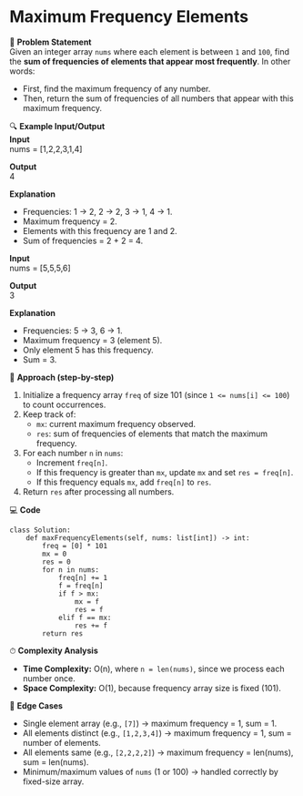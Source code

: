 # Maximum Frequency Elements

📜 **Problem Statement**  
Given an integer array `nums` where each element is between `1` and `100`, find the **sum of frequencies of elements that appear most frequently**. In other words:
- First, find the maximum frequency of any number.
- Then, return the sum of frequencies of all numbers that appear with this maximum frequency.

🔍 **Example Input/Output**  
**Input**  
    nums = [1,2,2,3,1,4]

**Output**  
    4

**Explanation**  
- Frequencies: 1 → 2, 2 → 2, 3 → 1, 4 → 1.  
- Maximum frequency = 2.  
- Elements with this frequency are 1 and 2.  
- Sum of frequencies = 2 + 2 = 4.

**Input**  
    nums = [5,5,5,6]

**Output**  
    3

**Explanation**  
- Frequencies: 5 → 3, 6 → 1.  
- Maximum frequency = 3 (element 5).  
- Only element 5 has this frequency.  
- Sum = 3.

🧠 **Approach (step-by-step)**  
1. Initialize a frequency array `freq` of size 101 (since `1 <= nums[i] <= 100`) to count occurrences.  
2. Keep track of:
   - `mx`: current maximum frequency observed.
   - `res`: sum of frequencies of elements that match the maximum frequency.  
3. For each number `n` in `nums`:
   - Increment `freq[n]`.  
   - If this frequency is greater than `mx`, update `mx` and set `res = freq[n]`.  
   - If this frequency equals `mx`, add `freq[n]` to `res`.  
4. Return `res` after processing all numbers.

💻 **Code**  

    class Solution:
        def maxFrequencyElements(self, nums: list[int]) -> int:
            freq = [0] * 101
            mx = 0
            res = 0
            for n in nums:
                freq[n] += 1
                f = freq[n]
                if f > mx:
                    mx = f
                    res = f
                elif f == mx:
                    res += f
            return res

⏱ **Complexity Analysis**  
- **Time Complexity:** O(n), where `n = len(nums)`, since we process each number once.  
- **Space Complexity:** O(1), because frequency array size is fixed (101).

🧪 **Edge Cases**  
- Single element array (e.g., `[7]`) → maximum frequency = 1, sum = 1.  
- All elements distinct (e.g., `[1,2,3,4]`) → maximum frequency = 1, sum = number of elements.  
- All elements same (e.g., `[2,2,2,2]`) → maximum frequency = len(nums), sum = len(nums).  
- Minimum/maximum values of `nums` (1 or 100) → handled correctly by fixed-size array.  
